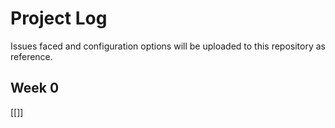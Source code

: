# Project Log

Issues faced and configuration options will be uploaded to this repository as reference.


## Week 0
[[]]
